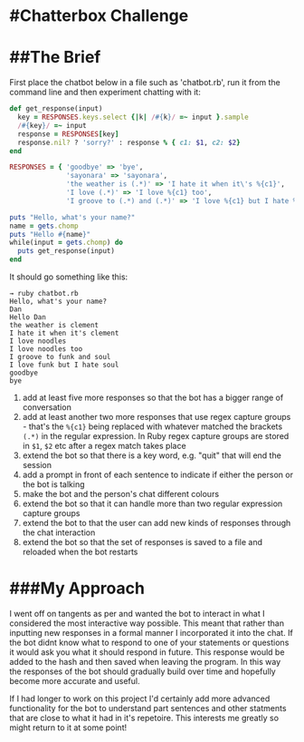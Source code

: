 #Chatterbox Challenge
==========

##The Brief
========

First place the chatbot below in a file such as 'chatbot.rb', run it from the command line and then experiment chatting with it:

```ruby
def get_response(input)
  key = RESPONSES.keys.select {|k| /#{k}/ =~ input }.sample
  /#{key}/ =~ input
  response = RESPONSES[key]
  response.nil? ? 'sorry?' : response % { c1: $1, c2: $2}
end

RESPONSES = { 'goodbye' => 'bye', 
              'sayonara' => 'sayonara', 
              'the weather is (.*)' => 'I hate it when it\'s %{c1}', 
              'I love (.*)' => 'I love %{c1} too', 
              'I groove to (.*) and (.*)' => 'I love %{c1} but I hate %{c2}'}

puts "Hello, what's your name?"
name = gets.chomp
puts "Hello #{name}"
while(input = gets.chomp) do
  puts get_response(input)
end
```

It should go something like this:

```
→ ruby chatbot.rb 
Hello, what's your name?
Dan
Hello Dan
the weather is clement
I hate it when it's clement
I love noodles
I love noodles too
I groove to funk and soul
I love funk but I hate soul
goodbye
bye
```


1. add at least five more responses so that the bot has a bigger range of conversation
2. add at least another two more responses that use regex capture groups - that's the `%{c1}` being replaced with whatever matched the brackets `(.*)` in the regular expression.  In Ruby regex capture groups are stored in `$1`, `$2` etc after a regex match takes place
3. extend the bot so that there is a key word, e.g. "quit" that will end the session
4. add a prompt in front of each sentence to indicate if either the person or the bot is talking
5. make the bot and the person's chat different colours
6. extend the bot so that it can handle more than two regular expression capture groups
7. extend the bot to that the user can add new kinds of responses through the chat interaction
8. extend the bot so that the set of responses is saved to a file and reloaded when the bot restarts


###My Approach
===========

I went off on tangents as per and wanted the bot to interact in what I considered the most interactive way possible. This meant that rather than inputting new responses in a formal manner I incorporated it into the chat. If the bot didnt know what to respond to one of your statements or questions it would ask you what it should respond in future. This response would be added to the hash and then saved when leaving the program. In this way the responses of the bot should gradually build over time and hopefully become more accurate and useful.

If I had longer to work on this project I'd certainly add more advanced functionality for the bot to understand part sentences and other statments that are close to what it had in it's repetoire. This interests me greatly so might return to it at some point!

